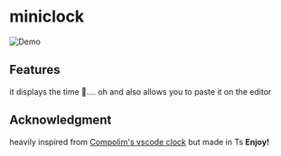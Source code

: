 # miniclock
![Demo](https://raw.githubusercontent.com/unk1ndled/miniclock/blob/master/demo.png)
## Features
it displays the time 🙂....
oh and also allows you to paste it on the editor
## Acknowledgment
heavily inspired from [Compolim's vscode clock](https://github.com/compulim/vscode-clock) but made in Ts
**Enjoy!**
